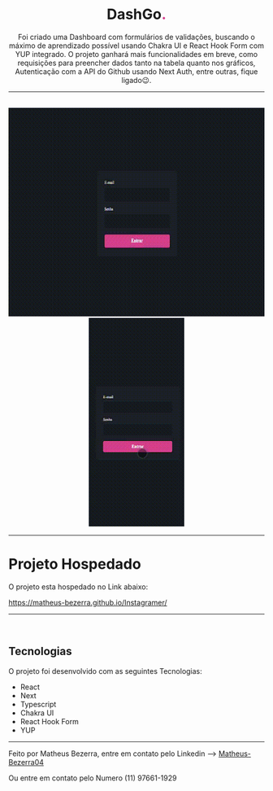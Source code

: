 <h1 align="center">
<br>
    DashGo<span style="color: #D53F8C">.</span> 
<br>
</h1>
<p align="center">Foi criado uma Dashboard com formulários de validações, buscando o  máximo de aprendizado possível usando Chakra UI e React Hook Form com YUP integrado. O projeto ganhará mais funcionalidades em breve, como requisições para preencher dados tanto na tabela quanto nos gráficos, Autenticação com a API do Github usando Next Auth, entre outras, fique ligado😉.</p>
<hr> <br>

<div align="center">
    <img src="img/desktop.gif" alt="instagram-responsivo-gif" height="410">
    <img src="img/mobile.gif" alt="instagram-mobile-gif" height="410">
</div>

<hr>

# Projeto Hospedado 
<p>O projeto esta hospedado no Link abaixo:</p>
<a href="https://matheus-bezerra.github.io/Instagramer/">https://matheus-bezerra.github.io/Instagramer/</a>

---
<br>

## Tecnologias

O projeto foi desenvolvido com as seguintes Tecnologias:

- React
- Next
- Typescript
- Chakra UI
- React Hook Form
- YUP

---

Feito por Matheus Bezerra, entre em contato pelo Linkedin --> <a href="https://www.linkedin.com/in/matheus-bezerra04/">Matheus-Bezerra04</a>
<p>Ou entre em contato pelo Numero (11) 97661-1929</p>
